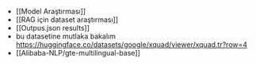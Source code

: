  - [[Model Araştırması]]
 - [[RAG için dataset araştırması]]
 - [[Outpus.json results]]
 - bu datasetine mutlaka bakalım https://huggingface.co/datasets/google/xquad/viewer/xquad.tr?row=4
 - [[Alibaba-NLP/gte-multilingual-base]]